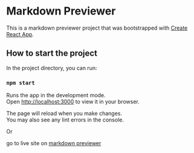 # Markdown Previewer

This is a markdown previewer project that was bootstrapped with [Create React App](https://github.com/facebook/create-react-app).

## How to start the project

In the project directory, you can run:

### `npm start`

Runs the app in the development mode.\
Open [http://localhost:3000](http://localhost:3000) to view it in your browser.

The page will reload when you make changes.\
You may also see any lint errors in the console.

Or

go to live site on [markdown previewer](https://markdown00previewer.netlify.app/)